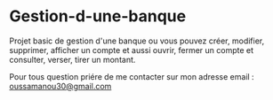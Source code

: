 # Gestion-d-une-banque
Projet basic de gestion d'une banque ou vous pouvez créer, modifier, supprimer, afficher un compte et aussi ouvrir, fermer un compte et consulter, verser, tirer un montant.

Pour tous question priére de me contacter sur mon adresse email : oussamanou30@gmail.com
